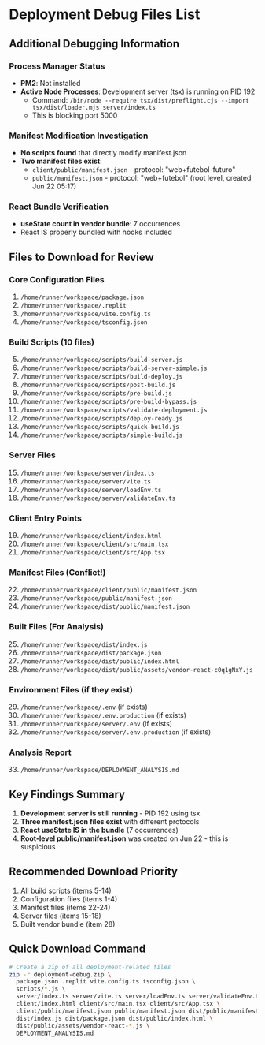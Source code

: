 # Deployment Debug Files List

## Additional Debugging Information

### Process Manager Status
- **PM2**: Not installed
- **Active Node Processes**: Development server (tsx) is running on PID 192
  - Command: `/bin/node --require tsx/dist/preflight.cjs --import tsx/dist/loader.mjs server/index.ts`
  - This is blocking port 5000

### Manifest Modification Investigation
- **No scripts found** that directly modify manifest.json
- **Two manifest files exist**:
  - `client/public/manifest.json` - protocol: "web+futebol-futuro"
  - `public/manifest.json` - protocol: "web+futebol" (root level, created Jun 22 05:17)
  
### React Bundle Verification
- **useState count in vendor bundle**: 7 occurrences
- React IS properly bundled with hooks included

## Files to Download for Review

### Core Configuration Files
1. `/home/runner/workspace/package.json`
2. `/home/runner/workspace/.replit`
3. `/home/runner/workspace/vite.config.ts`
4. `/home/runner/workspace/tsconfig.json`

### Build Scripts (10 files)
5. `/home/runner/workspace/scripts/build-server.js`
6. `/home/runner/workspace/scripts/build-server-simple.js`
7. `/home/runner/workspace/scripts/build-deploy.js`
8. `/home/runner/workspace/scripts/post-build.js`
9. `/home/runner/workspace/scripts/pre-build.js`
10. `/home/runner/workspace/scripts/pre-build-bypass.js`
11. `/home/runner/workspace/scripts/validate-deployment.js`
12. `/home/runner/workspace/scripts/deploy-ready.js`
13. `/home/runner/workspace/scripts/quick-build.js`
14. `/home/runner/workspace/scripts/simple-build.js`

### Server Files
15. `/home/runner/workspace/server/index.ts`
16. `/home/runner/workspace/server/vite.ts`
17. `/home/runner/workspace/server/loadEnv.ts`
18. `/home/runner/workspace/server/validateEnv.ts`

### Client Entry Points
19. `/home/runner/workspace/client/index.html`
20. `/home/runner/workspace/client/src/main.tsx`
21. `/home/runner/workspace/client/src/App.tsx`

### Manifest Files (Conflict!)
22. `/home/runner/workspace/client/public/manifest.json`
23. `/home/runner/workspace/public/manifest.json`
24. `/home/runner/workspace/dist/public/manifest.json`

### Built Files (For Analysis)
25. `/home/runner/workspace/dist/index.js`
26. `/home/runner/workspace/dist/package.json`
27. `/home/runner/workspace/dist/public/index.html`
28. `/home/runner/workspace/dist/public/assets/vendor-react-c0q1gNxY.js`

### Environment Files (if they exist)
29. `/home/runner/workspace/.env` (if exists)
30. `/home/runner/workspace/.env.production` (if exists)
31. `/home/runner/workspace/server/.env` (if exists)
32. `/home/runner/workspace/server/.env.production` (if exists)

### Analysis Report
33. `/home/runner/workspace/DEPLOYMENT_ANALYSIS.md`

## Key Findings Summary

1. **Development server is still running** - PID 192 using tsx
2. **Three manifest.json files exist** with different protocols
3. **React useState IS in the bundle** (7 occurrences)
4. **Root-level public/manifest.json** was created on Jun 22 - this is suspicious

## Recommended Download Priority
1. All build scripts (items 5-14)
2. Configuration files (items 1-4)
3. Manifest files (items 22-24)
4. Server files (items 15-18)
5. Built vendor bundle (item 28)

## Quick Download Command
```bash
# Create a zip of all deployment-related files
zip -r deployment-debug.zip \
  package.json .replit vite.config.ts tsconfig.json \
  scripts/*.js \
  server/index.ts server/vite.ts server/loadEnv.ts server/validateEnv.ts \
  client/index.html client/src/main.tsx client/src/App.tsx \
  client/public/manifest.json public/manifest.json dist/public/manifest.json \
  dist/index.js dist/package.json dist/public/index.html \
  dist/public/assets/vendor-react-*.js \
  DEPLOYMENT_ANALYSIS.md
```